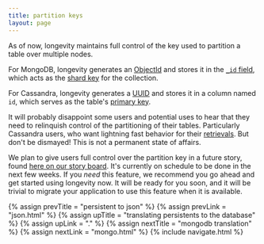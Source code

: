 ```yaml
---
title: partition keys
layout: page
---
```


As of now, longevity maintains full control of the key used to
partition a table over multiple nodes.

For MongoDB, longevity generates an
[ObjectId](https://docs.mongodb.com/manual/reference/bson-types/#objectid)
and stores it in the [`_id`
field](https://docs.mongodb.com/manual/core/document/#document-id-field),
which acts as the [shard
key](https://docs.mongodb.com/manual/core/sharding-shard-key/#shard-key)
for the collection.

For Cassandra, longevity generates a
[UUID](https://en.wikipedia.org/wiki/Universally_unique_identifier)
and stores it in a column named `id`, which serves as the table's
[primary
key](http://www.planetcassandra.org/blog/primary-keys-in-cql/).

It will probably disappoint some users and potential uses to hear that
they need to relinquish control of the partitioning of their
tables. Particularly Cassandra users, who want lightning fast behavior
for their [retrievals](../repo/retrieve.html). But don't be dismayed!
This is not a permanent state of affairs.

We plan to give users full control over the partition key in a future
story, found [here on our story
board](https://www.pivotaltracker.com/story/show/108382016). It's
currently on schedule to be done in the next few weeks. If you _need_
this feature, we recommend you go ahead and get started using
longevity now. It will be ready for you soon, and it will be trivial
to migrate your application to use this feature when it is available.

{% assign prevTitle = "persistent to json" %}
{% assign prevLink = "json.html" %}
{% assign upTitle = "translating persistents to the database" %}
{% assign upLink = "." %}
{% assign nextTitle = "mongodb translation" %}
{% assign nextLink = "mongo.html" %}
{% include navigate.html %}
